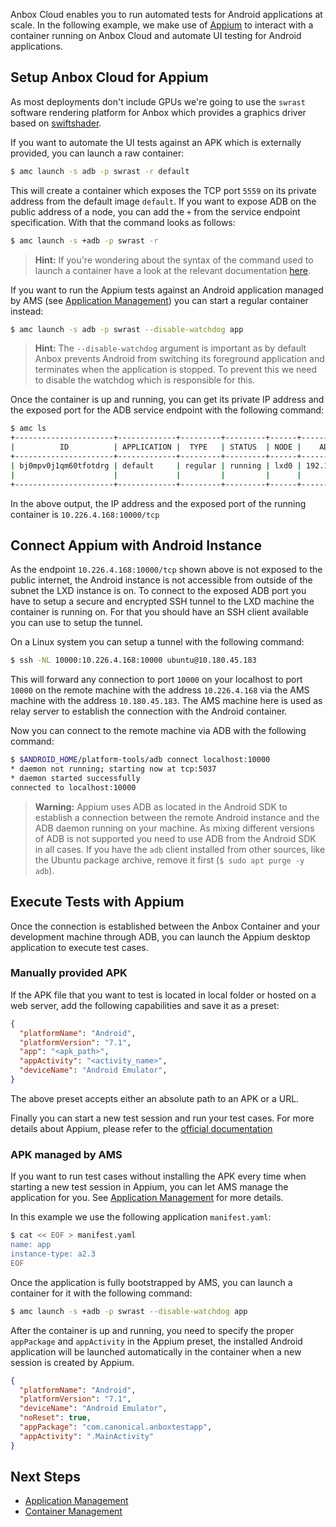 Anbox Cloud enables you to run automated tests for Android applications at scale. In the following example, we make use of [Appium](http://appium.io/) to interact with a container running on Anbox Cloud and automate UI testing for Android applications.

## Setup Anbox Cloud for Appium

As most deployments don't include GPUs we're going to use the `swrast` software rendering platform for Anbox which provides a graphics driver based on [swiftshader](https://swiftshader.googlesource.com/SwiftShader).

If you want to automate the UI tests against an APK which is externally provided, you can launch a raw container:

```bash
$ amc launch -s adb -p swrast -r default
```

This will create a container which exposes the TCP port `5559` on its private address from the default image `default`. If you want to expose ADB on the public address of a node, you can add the `+` from the service endpoint specification. With that the command looks as follows:

```bash
$ amc launch -s +adb -p swrast -r
```

> **Hint:** If you're wondering about the syntax of the command used to launch a container have a look at the relevant documentation [here](https://discourse.ubuntu.com/t/managing-containers/17763).

If you want to run the Appium tests against an Android application managed by AMS (see [Application Management](https://discourse.ubuntu.com/t/managing-applications/17760)) you can start a regular container instead:

```bash
$ amc launch -s adb -p swrast --disable-watchdog app
```

> **Hint:** The `--disable-watchdog` argument is important as by default Anbox prevents Android from switching its foreground application and terminates when the application is stopped. To prevent this we need to disable the watchdog which is responsible for this.

Once the container is up and running, you can get its private IP address and the exposed port for the ADB service endpoint with the following command:

```bash
$ amc ls
+----------------------+-------------+---------+---------+------+---------------+------------------------+
|          ID          | APPLICATION |  TYPE   | STATUS  | NODE |    ADDRESS    |       ENDPOINTS        |
+----------------------+-------------+---------+---------+------+---------------+------------------------+
| bj0mpv0j1qm60tfotdrg | default     | regular | running | lxd0 | 192.168.100.2 | 192.168.100.2:5559/tcp |
|                      |             |         |         |      |               | 10.226.4.168:10000/tcp |
+----------------------+-------------+---------+---------+------+---------------+------------------------+
```

In the above output, the IP address and the exposed port of the running container is `10.226.4.168:10000/tcp`

## Connect Appium with Android Instance

As the endpoint `10.226.4.168:10000/tcp` shown above is not exposed to the public internet, the Android instance is not accessible from outside of the subnet the LXD instance is on. To connect to the exposed ADB port you have to setup a secure and encrypted SSH tunnel to the LXD machine the container is running on. For that you should have an SSH client available you can use to setup the tunnel.

On a Linux system you can setup a tunnel with the following command:

```bash
$ ssh -NL 10000:10.226.4.168:10000 ubuntu@10.180.45.183
```

This will forward any connection to port `10000` on your localhost to port `10000` on the remote machine with the address `10.226.4.168` via the AMS machine with the address `10.180.45.183`. The AMS machine here is used as relay server to establish the connection with the Android container.

Now you can connect to the remote machine via ADB with the following command:

```bash
$ $ANDROID_HOME/platform-tools/adb connect localhost:10000
* daemon not running; starting now at tcp:5037
* daemon started successfully
connected to localhost:10000
```

> **Warning:** Appium uses ADB as located in the Android SDK to establish a connection between the remote Android instance and the ADB daemon running on your machine. As mixing different versions of ADB is not supported you need to use ADB from the Android SDK in all cases. If you have the `adb` client installed from other sources, like the Ubuntu package archive, remove it first (`$ sudo apt purge -y adb`).

## Execute Tests with Appium

Once the connection is established between the Anbox Container and your development machine through ADB, you can launch the Appium desktop application to execute test cases.

### Manually provided APK

If the APK file that you want to test is located in local folder or hosted on a web server, add the following capabilities and save it as a preset:

```json
{
  "platformName": "Android",
  "platformVersion": "7.1",
  "app": "<apk_path>",
  "appActivity": "<activity_name>",
  "deviceName": "Android Emulator",
}
```

The above preset accepts either an absolute path to an APK or a URL.

Finally you can start a new test session and run your test cases.
For more details about Appium, please refer to the [official documentation](http://appium.io/docs/en/about-appium/getting-started/)

### APK managed by AMS

If you want to run test cases without installing the APK every time when starting a new test session in Appium, you can let AMS manage the application for you. See [Application Management](https://discourse.ubuntu.com/t/managing-applications/17760) for more details.

In this example we use the following application `manifest.yaml`:

```bash
$ cat << EOF > manifest.yaml
name: app
instance-type: a2.3
EOF
```

Once the application is fully bootstrapped by AMS, you can launch a container for it with the following command:

```bash
$ amc launch -s +adb -p swrast --disable-watchdog app
```

After the container is up and running, you need to specify the proper `appPackage` and `appActivity` in the Appium preset, the installed Android application will be launched automatically in the container when a new session is created by Appium.

```json
{
  "platformName": "Android",
  "platformVersion": "7.1",
  "deviceName": "Android Emulator",
  "noReset": true,
  "appPackage": "com.canonical.anboxtestapp",
  "appActivity": ".MainActivity"
}
```

## Next Steps

* [Application Management](https://discourse.ubuntu.com/t/managing-applications/17760)
* [Container Management](https://discourse.ubuntu.com/t/managing-containers/17763)
